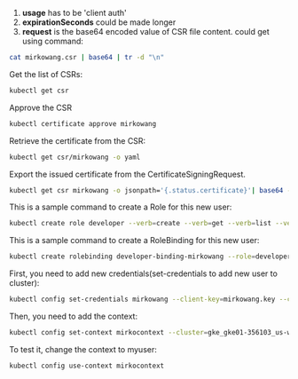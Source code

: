 1. **usage** has to be 'client auth'
2. **expirationSeconds** could be made longer
3. **request** is the base64 encoded value of CSR file content. could get using command:
```bash
cat mirkowang.csr | base64 | tr -d "\n"
```


Get the list of CSRs:
```bash
kubectl get csr
```

Approve the CSR
```bash
kubectl certificate approve mirkowang
```

Retrieve the certificate from the CSR:
```bash
kubectl get csr/mirkowang -o yaml
```

Export the issued certificate from the CertificateSigningRequest.
```bash
kubectl get csr mirkowang -o jsonpath='{.status.certificate}'| base64 -d > mirkowang.crt
```

This is a sample command to create a Role for this new user:
```bash
kubectl create role developer --verb=create --verb=get --verb=list --verb=update --verb=delete --resource=pods
```

This is a sample command to create a RoleBinding for this new user:
```bash
kubectl create rolebinding developer-binding-mirkowang --role=developer --user=mirkowang
```

First, you need to add new credentials(set-credentials to add new user to cluster):
```bash
kubectl config set-credentials mirkowang --client-key=mirkowang.key --client-certificate=mirkowang.crt --embed-certs=true
```

Then, you need to add the context:
```bash
kubectl config set-context mirkocontext --cluster=gke_gke01-356103_us-west1-a_cloudlabs --user=mirkowang
```
To test it, change the context to myuser:
```bash
kubectl config use-context mirkocontext
```










